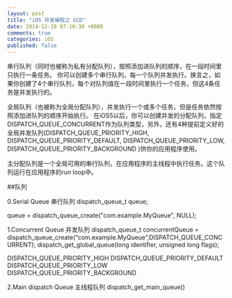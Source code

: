 ```yaml
---
layout: post
title: "iOS 并发编程之 GCD"
date: 2014-12-28 07:10:30 +0800
comments: true
categories: iOS
published: false
---
```

串行队列（同时也被称为私有分配队列），按照添加进队列的顺序，在一段时间里只执行一条任务。
你可以创建多个串行队列，每一个队列并发执行。换言之，如果你创建了4个串行队列，每个对队列值在一段时间里执行一个任务，但这4条任务是并发执行的。

全局队列（也被称为全局分配队列），并发执行一个或多个任务，但是任务依然按照添加进队列的顺序开始执行。
在iOS5以后，你可以创建并发的分配队列，指定DISPATCH_QUEUE_CONCURRENT作为队列类型，另外，还有4种提前定义好的全局并发队列(DISPATCH_QUEUE_PRIORITY_HIGH, DISPATCH_QUEUE_PRIORITY_DEFAULT, DISPATCH_QUEUE_PRIORITY_LOW, DISPATCH_QUEUE_PRIORITY_BACKGROUND
)供你的应用程序使用。

主分配队列是一个全局可用的串行队列，在应用程序的主线程中执行任务。这个队列运行在应用程序的run loop中。

##队列

0.Serial Queue 串行队列
dispatch_queue_t queue;

queue = dispatch_queue_create("com.example.MyQueue", NULL);


1.Concurrent Queue 并发队列
dispatch_queue_t concurrentQueue = dispatch_queue_create(“com.example.MyQueue”,DISPATCH_QUEUE_CONCURRENT);
dispatch_get_global_queue(long identifier, unsigned long flags);

DISPATCH_QUEUE_PRIORITY_HIGH
DISPATCH_QUEUE_PRIORITY_DEFAULT
DISPATCH_QUEUE_PRIORITY_LOW
DISPATCH_QUEUE_PRIORITY_BACKGROUND

2.Main dispatch Queue 主线程队列
dispatch_get_main_queue()
